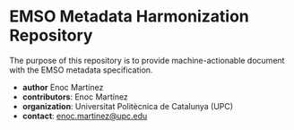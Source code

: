 # EMSO Metadata Harmonization Repository #
The purpose of this repository is to provide machine-actionable document with the EMSO metadata specification.

* **author** Enoc Martínez  
* **contributors**: Enoc Martínez 
* **organization**: Universitat Politècnica de Catalunya (UPC)
* **contact**: enoc.martinez@upc.edu